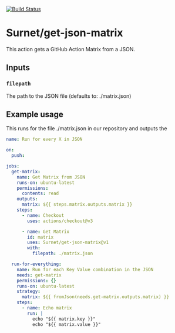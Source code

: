 [![Build Status](https://github.com/Surnet/get-json-matrix/actions/workflows/test.yml/badge.svg)](https://github.com/Surnet/get-json-matrix)

# Surnet/get-json-matrix

This action gets a GitHub Action Matrix from a JSON.

## Inputs

### `filepath`

The path to the JSON file (defaults to: ./matrix.json)

## Example usage

This runs for the file ./matrix.json in our repository and outputs the 

```yaml
name: Run for every X in JSON

on:
  push:

jobs:
  get-matrix:
    name: Get Matrix from JSON
    runs-on: ubuntu-latest
    permissions:
      contents: read
    outputs:
      matrix: ${{ steps.matrix.outputs.matrix }}
    steps:
      - name: Checkout
        uses: actions/checkout@v3

      - name: Get Matrix
        id: matrix
        uses: Surnet/get-json-matrix@v1
        with:
          filepath: ./matrix.json

  run-for-everything:
    name: Run for each Key Value combination in the JSON
    needs: get-matrix
    permissions: {}
    runs-on: ubuntu-latest
    strategy:
      matrix: ${{ fromJson(needs.get-matrix.outputs.matrix) }}
    steps:
      - name: Echo matrix
        run: |
          echo "${{ matrix.key }}"
          echo "${{ matrix.value }}"
```
